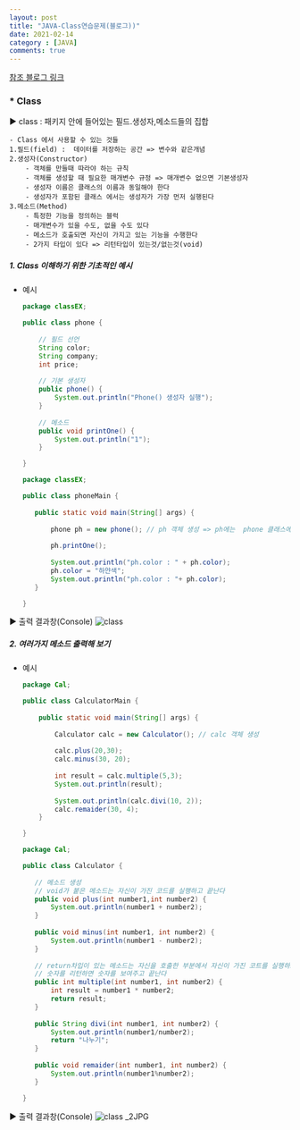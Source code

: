 ```yaml
---
layout: post
title: "JAVA-Class연습문제(블로그))"
date: 2021-02-14
category : [JAVA]
comments: true
---
```

[참조 블로그 링크](https://blog.naver.com/seethe2155/222066005015)

### * Class 

▶ class : 패키지 안에 들어있는 필드.생성자,메소드들의 집합

    - Class 에서 사용할 수 있는 것들
    1.필드(field) :  데이터를 저장하는 공간 => 변수와 같은개념
    2.생성자(Constructor) 
        - 객체를 만들때 따라야 하는 규칙
        - 객체를 생성할 때 필요한 매개변수 규정 => 매개변수 없으면 기본생성자
        - 생성자 이름은 클래스의 이름과 동일해야 한다
        - 생성자가 포함된 클래스 에서는 생성자가 가장 먼저 실행된다
    3.메소드(Method)
        - 특정한 기능을 정의하는 블럭
        - 매개변수가 있을 수도, 없을 수도 있다
        - 메소드가 호출되면 자신이 가지고 있는 기능을 수행한다
        - 2가지 타입이 있다 => 리턴타입이 있는것/없는것(void)  
            

##### 1. Class 이해하기 위한 기초적인 예시
- 예시
    ```java
    package classEX;

    public class phone {
        
        // 필드 선언
        String color;
        String company;
        int price;
        
        // 기본 생성자
        public phone() {
            System.out.println("Phone() 생성자 실행");
        }
        
        // 메소드
        public void printOne() {
            System.out.println("1");
        }

    }
    ```
     ```java
   package classEX;

    public class phoneMain {
        
        public static void main(String[] args) {
            
            phone ph = new phone(); // ph 객체 생성 => ph에는  phone 클래스에서 만든 기능들이 담겨있다
            
            ph.printOne();
            
            System.out.println("ph.color : " + ph.color);
            ph.color = "하얀색";
            System.out.println("ph.color : "+ ph.color);
        }

    }
    ```
▶ 출력 결과창(Console)
![class](https://user-images.githubusercontent.com/65608960/107878694-c251be00-6f17-11eb-8aaa-e19f886edc9c.JPG)

##### 2. 여러가지 메소드 출력해 보기
- 예시
    ```java
    package Cal;

    public class CalculatorMain {
        
        public static void main(String[] args) {
            
            Calculator calc = new Calculator(); // calc 객체 생성
            
            calc.plus(20,30);
            calc.minus(30, 20);
            
            int result = calc.multiple(5,3);
            System.out.println(result);
            
            System.out.println(calc.divi(10, 2));
            calc.remaider(30, 4);
        }

    }
    ```
     ```java
   package Cal;

    public class Calculator {
        
        // 메소드 생성
        // void가 붙은 메소드는 자신이 가진 코드를 실행하고 끝난다
        public void plus(int number1,int number2) {
            System.out.println(number1 + number2);
        }
        
        public void minus(int number1, int number2) {
            System.out.println(number1 - number2);
        }
        
        // return차입이 있는 메소드는 자신을 호출한 부분에서 자신이 가진 코트를 실행하고 
        // 숫자를 리턴하면 숫자를 보여주고 끝난다
        public int multiple(int number1, int number2) {
            int result = number1 * number2;
            return result;
        }
        
        public String divi(int number1, int number2) {
            System.out.println(number1/number2);
            return "나누기";
        }
        
        public void remaider(int number1, int number2) {
            System.out.println(number1%number2);
        }

    }
    ```
▶ 출력 결과창(Console)
![class _2JPG](https://user-images.githubusercontent.com/65608960/107878933-350f6900-6f19-11eb-99a3-8c9ce006f8a7.JPG)



